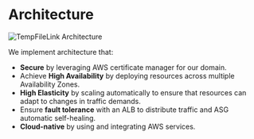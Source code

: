 # Architecture

![TempFileLink Architecture](https://github.com/user-attachments/assets/ff5d94a8-ceed-4d7e-9c03-c49b5681ae8c)

We implement architecture that:

- **Secure** by leveraging AWS certificate manager for our domain.
- Achieve **High Availability** by deploying resources across multiple Availability Zones.
- **High Elasticity** by scaling automatically to ensure that resources can adapt to changes in traffic demands.
- Ensure **fault tolerance** with an ALB to distribute traffic and ASG automatic self-healing.
- **Cloud-native** by using and integrating AWS services.

